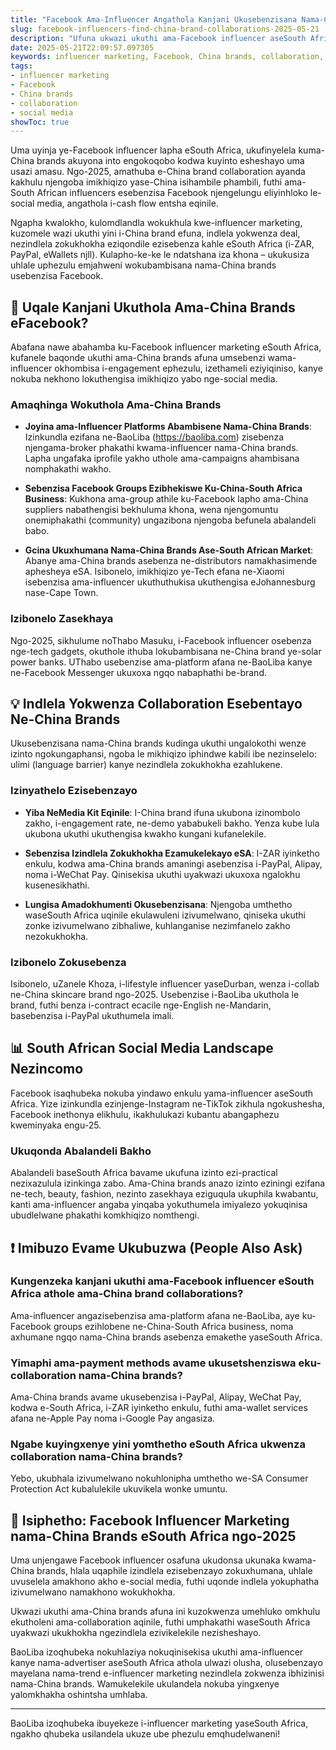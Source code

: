 ```yaml
---
title: "Facebook Ama-Influencer Angathola Kanjani Ukusebenzisana Nama-China Brands eSouth Africa"
slug: facebook-influencers-find-china-brand-collaborations-2025-05-21
description: "Ufuna ukwazi ukuthi ama-Facebook influencer aseSouth Africa angathola kanjani amathuba okusebenzisana nama-China brands? Le ndatshana iletha amacebo namaqhinga wangempela okuthola nokuphatha le mikhiqizo ku-social media, ikakhulukazi ngo-2025."
date: 2025-05-21T22:09:57.097305
keywords: influencer marketing, Facebook, China brands, collaboration, social media
tags:
- influencer marketing
- Facebook
- China brands
- collaboration
- social media
showToc: true
---
```


Uma uyinja ye-Facebook influencer lapha eSouth Africa, ukufinyelela kuma-China brands akuyona into engokoqobo kodwa kuyinto esheshayo uma usazi amasu. Ngo-2025, amathuba e-China brand collaboration ayanda kakhulu njengoba imikhiqizo yase-China isihambile phambili, futhi ama-South African influencers esebenzisa Facebook njengelungu eliyinhloko le-social media, angathola i-cash flow entsha eqinile.

Ngapha kwalokho, kulomdlandla wokukhula kwe-influencer marketing, kuzomele wazi ukuthi yini i-China brand efuna, indlela yokwenza deal, nezindlela zokukhokha eziqondile ezisebenza kahle eSouth Africa (i-ZAR, PayPal, eWallets njll). Kulapho-ke-ke le ndatshana iza khona – ukukusiza uhlale uphezulu emjahweni wokubambisana nama-China brands usebenzisa Facebook.

## 📢 Uqale Kanjani Ukuthola Ama-China Brands eFacebook?  

Abafana nawe abahamba ku-Facebook influencer marketing eSouth Africa, kufanele baqonde ukuthi ama-China brands afuna umsebenzi wama-influencer okhombisa i-engagement ephezulu, izethameli eziyiqiniso, kanye nokuba nekhono lokuthengisa imikhiqizo yabo nge-social media. 

### Amaqhinga Wokuthola Ama-China Brands

- **Joyina ama-Influencer Platforms Abambisene Nama-China Brands**: Izinkundla ezifana ne-BaoLiba (https://baoliba.com) zisebenza njengama-broker phakathi kwama-influencer nama-China brands. Lapha ungafaka iprofile yakho uthole ama-campaigns ahambisana nomphakathi wakho.

- **Sebenzisa Facebook Groups Ezibhekiswe Ku-China-South Africa Business**: Kukhona ama-group athile ku-Facebook lapho ama-China suppliers nabathengisi bekhuluma khona, wena njengomuntu onemiphakathi (community) ungazibona njengoba befunela abalandeli babo.

- **Gcina Ukuxhumana Nama-China Brands Ase-South African Market**: Abanye ama-China brands asebenza ne-distributors namakhasimende aphesheya eSA. Isibonelo, imikhiqizo ye-Tech efana ne-Xiaomi isebenzisa ama-influencer ukuthuthukisa ukuthengisa eJohannesburg nase-Cape Town.

### Izibonelo Zasekhaya

Ngo-2025, sikhulume noThabo Masuku, i-Facebook influencer osebenza nge-tech gadgets, okuthole ithuba lokubambisana ne-China brand ye-solar power banks. UThabo usebenzise ama-platform afana ne-BaoLiba kanye ne-Facebook Messenger ukuxoxa ngqo nabaphathi be-brand.

## 💡 Indlela Yokwenza Collaboration Esebentayo Ne-China Brands  

Ukusebenzisana nama-China brands kudinga ukuthi ungalokothi wenze izinto ngokungaphansi, ngoba le mikhiqizo iphindwe kabili ibe nezinselelo: ulimi (language barrier) kanye nezindlela zokukhokha ezahlukene.

### Izinyathelo Ezisebenzayo

- **Yiba NeMedia Kit Eqinile**: I-China brand ifuna ukubona izinombolo zakho, i-engagement rate, ne-demo yababukeli bakho. Yenza kube lula ukubona ukuthi ukuthengisa kwakho kungani kufanelekile.

- **Sebenzisa Izindlela Zokukhokha Ezamukelekayo eSA**: I-ZAR iyinketho enkulu, kodwa ama-China brands amaningi asebenzisa i-PayPal, Alipay, noma i-WeChat Pay. Qinisekisa ukuthi uyakwazi ukuxoxa ngalokhu kusenesikhathi.

- **Lungisa Amadokhumenti Okusebenzisana**: Njengoba umthetho waseSouth Africa uqinile ekulawuleni izivumelwano, qiniseka ukuthi zonke izivumelwano zibhaliwe, kuhlanganise nezimfanelo zakho nezokukhokha.

### Izibonelo Zokusebenza

Isibonelo, uZanele Khoza, i-lifestyle influencer yaseDurban, wenza i-collab ne-China skincare brand ngo-2025. Usebenzise i-BaoLiba ukuthola le brand, futhi benza i-contract ecacile nge-English ne-Mandarin, basebenzisa i-PayPal ukuthumela imali.

## 📊 South African Social Media Landscape Nezincomo  

Facebook isaqhubeka nokuba yindawo enkulu yama-influencer aseSouth Africa. Yize izinkundla ezinjenge-Instagram ne-TikTok zikhula ngokushesha, Facebook inethonya elikhulu, ikakhulukazi kubantu abangaphezu kweminyaka engu-25.

### Ukuqonda Abalandeli Bakho

Abalandeli baseSouth Africa bavame ukufuna izinto ezi-practical nezixazulula izinkinga zabo. Ama-China brands anazo izinto eziningi ezifana ne-tech, beauty, fashion, nezinto zasekhaya eziguqula ukuphila kwabantu, kanti ama-influencer angaba yinqaba yokuthumela imiyalezo yokuqinisa ubudlelwane phakathi komkhiqizo nomthengi.

## ❗ Imibuzo Evame Ukubuzwa (People Also Ask)

### Kungenzeka kanjani ukuthi ama-Facebook influencer eSouth Africa athole ama-China brand collaborations?

Ama-influencer angazisebenzisa ama-platform afana ne-BaoLiba, aye ku-Facebook groups ezihlobene ne-China-South Africa business, noma axhumane ngqo nama-China brands asebenza emakethe yaseSouth Africa.

### Yimaphi ama-payment methods avame ukusetshenziswa eku-collaboration nama-China brands?

Ama-China brands avame ukusebenzisa i-PayPal, Alipay, WeChat Pay, kodwa e-South Africa, i-ZAR iyinketho enkulu, futhi ama-wallet services afana ne-Apple Pay noma i-Google Pay angasiza.

### Ngabe kuyingxenye yini yomthetho eSouth Africa ukwenza collaboration nama-China brands?

Yebo, ukubhala izivumelwano nokuhlonipha umthetho we-SA Consumer Protection Act kubalulekile ukuvikela wonke umuntu.

## 🚀 Isiphetho: Facebook Influencer Marketing nama-China Brands eSouth Africa ngo-2025  

Uma unjengawe Facebook influencer osafuna ukudonsa ukunaka kwama-China brands, hlala uqaphile izindlela ezisebenzayo zokuxhumana, uhlale uvuselela amakhono akho e-social media, futhi uqonde indlela yokuphatha izivumelwano namakhono wokukhokha. 

Ukwazi ukuthi ama-China brands afuna ini kuzokwenza umehluko omkhulu ekutholeni ama-collaboration aqinile, futhi umphakathi waseSouth Africa uyakwazi ukukhokha ngezindlela ezivikelekile nezisheshayo. 

BaoLiba izoqhubeka nokuhlaziya nokuqinisekisa ukuthi ama-influencer kanye nama-advertiser aseSouth Africa athola ulwazi olusha, olusebenzayo mayelana nama-trend e-influencer marketing nezindlela zokwenza ibhizinisi nama-China brands. Wamukelekile ukulandela nokuba yingxenye yalomkhakha oshintsha umhlaba.

---

BaoLiba izoqhubeka ibuyekeze i-influencer marketing yaseSouth Africa, ngakho qhubeka usilandela ukuze ube phezulu emqhudelwaneni!